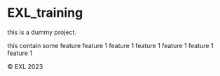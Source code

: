 # EXL_training

this is a dummy project.

this contain some feature
  feature 1
  feature 1
  feature 1
  feature 1
  feature 1
  feature 1

  &copy; EXL 2023
